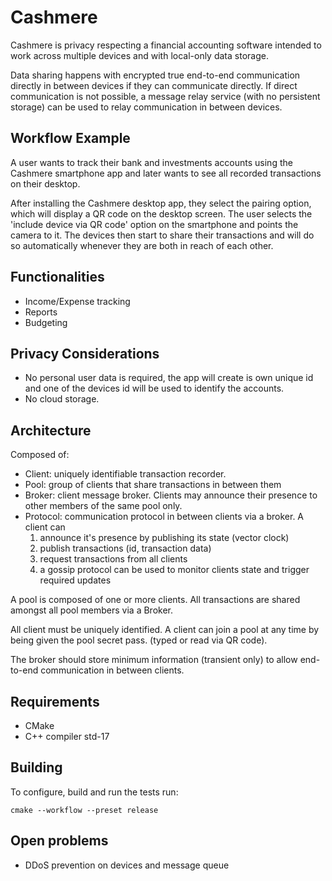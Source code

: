 # Cashmere

Cashmere is privacy respecting a financial accounting software intended to work
across multiple devices and with local-only data storage.

Data sharing happens with encrypted true end-to-end communication directly in
between devices if they can communicate directly. If direct communication is
not possible, a message relay service (with no persistent storage) can be used
to relay communication in between devices.

## Workflow Example

A user wants to track their bank and investments accounts using the Cashmere
smartphone app and later wants to see all recorded transactions on their
desktop.

After installing the Cashmere desktop app, they select the pairing option,
which will display a QR code on the desktop screen. The user selects the
'include device via QR code' option on the smartphone and points the camera to
it. The devices then start to share their transactions and will do so
automatically whenever they are both in reach of each other.

## Functionalities

* Income/Expense tracking
* Reports
* Budgeting

## Privacy Considerations

* No personal user data is required, the app will create is own unique id and
  one of the devices id will be used to identify the accounts.
* No cloud storage.

## Architecture

Composed of:
* Client: uniquely identifiable transaction recorder.
* Pool: group of clients that share transactions in between them
* Broker: client message broker. Clients may announce their presence to other
  members of the same pool only.
* Protocol: communication protocol in between clients via a broker. A client can
  1. announce it's presence by publishing its state (vector clock)
  2. publish transactions (id, transaction data)
  3. request transactions from all clients
  4. a gossip protocol can be used to monitor clients state and trigger required
     updates

A pool is composed of one or more clients. All transactions are shared amongst
all pool members via a Broker.

All client must be uniquely identified. A client can join a pool at any time by
being given the pool secret pass. (typed or read via QR code).

The broker should store minimum information (transient only) to allow
end-to-end communication in between clients.

## Requirements

- CMake
- C++ compiler std-17

## Building

To configure, build and run the tests run:

```
cmake --workflow --preset release
```

## Open problems

* DDoS prevention on devices and message queue
